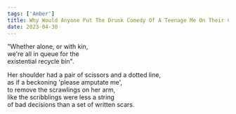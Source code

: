 ```yaml
---
tags: ['Amber']
title: Why Would Anyone Put The Drunk Comedy Of A Teenage Me On Their Chest
date: 2023-04-30
---
```


"Whether alone, or with kin,  
we're all in queue for the  
existential recycle bin".

Her shoulder had a pair of scissors and a dotted line,  
as if a beckoning 'please amputate me',  
to remove the scrawlings on her arm,  
like the scribblings were less a string  
of bad decisions than a set of written scars.
